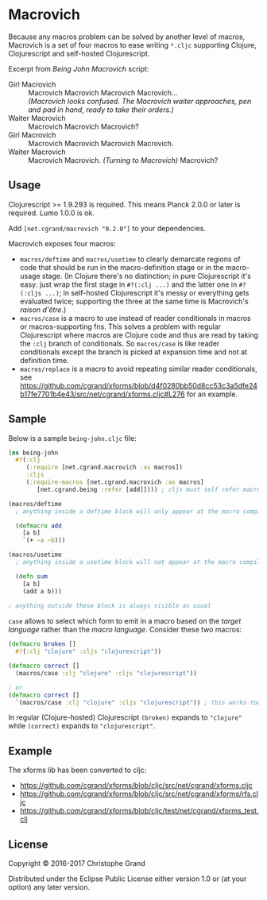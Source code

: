 # Macrovich

Because any macros problem can be solved by another level of macros, Macrovich is a set of four macros to ease writing `*.cljc` supporting Clojure, Clojurescript and self-hosted Clojurescript.

Excerpt from *Being John Macrovich* script:
<dl>
<dt>Girl Macrovich
<dd>Macrovich Macrovich Macrovich Macrovich...
<dd><i>(Macrovich looks confused. The Macrovich waiter approaches, pen and pad in hand, ready to take their orders.)</i>
<dt>Waiter Macrovich
<dd>Macrovich Macrovich Macrovich?
<dt>Girl Macrovich
<dd>Macrovich Macrovich Macrovich Macrovich.
<dt>Waiter Macrovich
<dd>Macrovich Macrovich. <i>(Turning to Macrovich)</i> Macrovich?
</dl>

## Usage

Clojurescript >= 1.9.293 is required. This means Planck 2.0.0 or later is required. Lumo 1.0.0 is ok.

Add `[net.cgrand/macrovich "0.2.0"]` to your dependencies.

Macrovich exposes four macros:

 * `macros/deftime` and `macros/usetime` to clearly demarcate regions of code that should be run in the macro-definition stage or in the macro-usage stage. (In Clojure there's no distinction; in pure Clojurescript it's easy: just wrap the first stage in `#?(:clj ...)` and the latter one in `#?(:cljs ...)`; in self-hosted Clojurescript it's messy or everything gets evaluated twice; supporting the three at the same time is Macrovich's _raison d'être_.)
 * `macros/case` is a macro to use instead of reader conditionals in macros or macros-supporting fns. This solves a problem with regular Clojurescript where macros are Clojure code and thus are read by taking the `:clj` branch of conditionals. So `macros/case` is like reader conditionals except the branch is picked at expansion time and not at definition time.
 * `macros/replace` is a macro to avoid repeating similar reader conditionals, see https://github.com/cgrand/xforms/blob/d4f0280bb50d8cc53c3a5dfe24b17fe7701b4e43/src/net/cgrand/xforms.cljc#L276 for an example.

## Sample

Below is a sample `being-john.cljc` file:

```clj
(ns being-john
  #?(:clj
     (:require [net.cgrand.macrovich :as macros])
     :cljs
     (:require-macros [net.cgrand.macrovich :as macros]
        [net.cgrand.being :refer [add]]))) ; cljs must self refer macros

(macros/deftime
  ; anything inside a deftime block will only appear at the macro compilation stage.

  (defmacro add
    [a b]
    `(+ ~a ~b)))

(macros/usetime
  ; anything inside a usetime block will not appear at the macro compilation stage.

  (defn sum
    [a b]
    (add a b)))
    
; anything outside these block is always visible as usual
```

`case` allows to select which form to emit in a macro based on the *target language* rather than the *macro language*. Consider these two macros:

```clj
(defmacro broken []
  #?(:clj "clojure" :cljs "clojurescript"))

(defmacro correct []
  (macros/case :clj "clojure" :cljs "clojurescript"))

; or
(defmacro correct []
  `(macros/case :clj "clojure" :cljs "clojurescript")) ; this works too, so no need to unquote in the middle of a syntax quotation and mess with gensyms
```

In regular (Clojure-hosted) Clojurescript `(broken)` expands to `"clojure"` while `(correct)` expands to `"clojurescript"`.

## Example

The xforms lib has been converted to cljc:

 * https://github.com/cgrand/xforms/blob/cljc/src/net/cgrand/xforms.cljc
 * https://github.com/cgrand/xforms/blob/cljc/src/net/cgrand/xforms/rfs.cljc
 * https://github.com/cgrand/xforms/blob/cljc/test/net/cgrand/xforms_test.clj


## License

Copyright © 2016-2017 Christophe Grand

Distributed under the Eclipse Public License either version 1.0 or (at your option) any later version.
